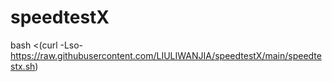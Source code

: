 # speedtestX

bash <(curl -Lso- https://raw.githubusercontent.com/LIULIWANJIA/speedtestX/main/speedtestx.sh)
